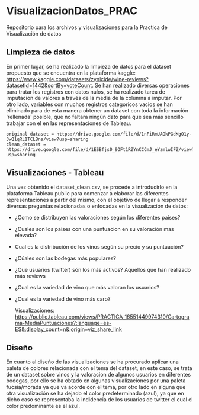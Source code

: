 # VisualizacionDatos_PRAC
Repositorio para los archivos y visualizaciones para la Practica de Visualización de datos

## Limpieza de datos

En primer lugar, se ha realizado la limpieza de datos para el dataset propuesto que se encuentra en la plataforma kaggle: https://www.kaggle.com/datasets/zynicide/wine-reviews?datasetId=1442&sortBy=voteCount. Se han realizado diversas operaciones para tratar los registros con datos nulos, se ha realizado tarea de imputacion de valores a través de la media de la columna a imputar. Por otro lado, variables con muchos registros categoricos vacios se han eliminado para de esta manera obtener un dataset con toda la información 'rellenada' posible, que no faltara ningún dato para que sea más sencillo trabajar con el en las representaciones de Tableau.

    original dataset = https://drive.google.com/file/d/1nFiRmUAGkPGdKgO1y-3wQ1qRL1TCLBns/view?usp=sharing
    clean_dataset = https://drive.google.com/file/d/1ESBfjs0_9OFt1RZYnCCCmJ_eYzmlwIFZ/view?usp=sharing

## Visualizaciones - Tableau

Una vez obtenido el dataset_clean.csv, se procede a introducirlo en la plataforma Tableau public para comenzar a elaborar las diferentes representaciones a partir del mismo, con el objetivo de llegar a responder diversas preguntas relacionadas o enfocadas en la visualización de datos:

 * ¿Como se distribuyen las valoraciones según los diferentes paises?
 * ¿Cuales son los paises con una puntuacion en su valoración mas elevada?
 * Cual es la distribución de los vinos según su precio y su puntuación?
 * ¿Cúales son las bodegas más populares?
 * ¿Que usuarios (twitter) són los más activos? Aquellos que han realizado más reviews
 * ¿Cual es la variedad de vino que más valoran los usuarios?
 * ¿Cual es la variedad de vino más caro?


    Visualizaciones:
    https://public.tableau.com/views/PRACTICA_16551449974310/Cartograma-MediaPuntuaciones?:language=es-ES&:display_count=n&:origin=viz_share_link

## Diseño

En cuanto al diseño de las visualizaciones se ha procurado aplicar una paleta de colores relacionada con el tema del dataset, en este caso, se trata de un dataset sobre vinos y la valoracion de algunos usuarios en diferentes bodegas, por ello se ha obtado en algunas visualizaciones por una paleta fucsia/morada ya que va acorde con el tema, por otro lado en alguna que otra visualización se ha dejado el color predeterminado (azul), ya que en dicho caso se representaba la indidencia de los usuarios de twitter el cual el color predominante es el azul.
